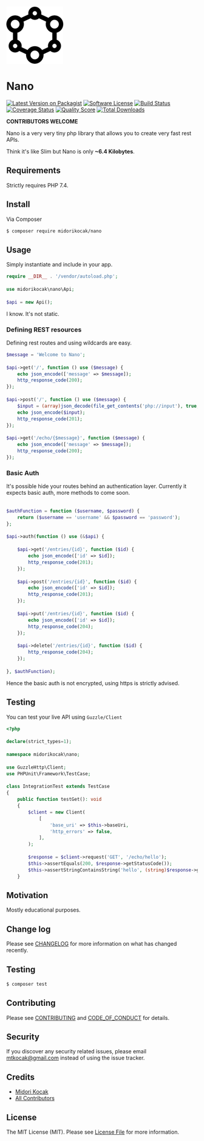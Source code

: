 ![nano API](nano.png)
# Nano

[![Latest Version on Packagist][ico-version]][link-packagist]
[![Software License][ico-license]](LICENSE.md)
[![Build Status][ico-travis]][link-travis]
[![Coverage Status][ico-scrutinizer]][link-scrutinizer]
[![Quality Score][ico-code-quality]][link-code-quality]
[![Total Downloads][ico-downloads]][link-downloads]

**CONTRIBUTORS WELCOME**

Nano is a very very tiny php library that allows you to create very fast rest APIs. 

Think it's like Slim but Nano is only **~6.4 Kilobytes**.

## Requirements

Strictly requires PHP 7.4.

## Install

Via Composer

``` bash
$ composer require midorikocak/nano
```

## Usage

Simply instantiate and include in your app.

``` php
require __DIR__ . '/vendor/autoload.php';

use midorikocak\nano\Api;

$api = new Api();

```

I know. It's not static.

### Defining REST resources 

Defining rest routes and using wildcards are easy.

``` php
$message = 'Welcome to Nano';

$api->get('/', function () use ($message) {
    echo json_encode(['message' => $message]);
    http_response_code(200);
});

$api->post('/', function () use ($message) {
    $input = (array)json_decode(file_get_contents('php://input'), true, 512, JSON_THROW_ON_ERROR);
    echo json_encode($input);
    http_response_code(201);
});

$api->get('/echo/{$message}', function ($message) {
    echo json_encode(['message' => $message]);
    http_response_code(200);
});

```

### Basic Auth

It's possible hide your routes behind an authentication layer. Currently it expects basic auth, more methods to come soon.

``` php

$authFunction = function ($username, $password) {
    return ($username == 'username' && $password == 'password');
};

$api->auth(function () use (&$api) {

    $api->get('/entries/{id}', function ($id) {
        echo json_encode(['id' => $id]);
        http_response_code(201);
    });

    $api->post('/entries/{id}', function ($id) {
        echo json_encode(['id' => $id]);
        http_response_code(201);
    });

    $api->put('/entries/{id}', function ($id) {
        echo json_encode(['id' => $id]);
        http_response_code(204);
    });

    $api->delete('/entries/{id}', function ($id) {
        http_response_code(204);
    });

}, $authFunction);
```

Hence the basic auth is not encrypted, using https is strictly advised.

## Testing

You can test your live API using `Guzzle/Client`

``` php
<?php

declare(strict_types=1);

namespace midorikocak\nano;

use GuzzleHttp\Client;
use PHPUnit\Framework\TestCase;

class IntegrationTest extends TestCase
{
    public function testGet(): void
    {
        $client = new Client(
            [
                'base_uri' => $this->baseUri,
                'http_errors' => false,
            ],
        );

        $response = $client->request('GET', '/echo/hello');
        $this->assertEquals(200, $response->getStatusCode());
        $this->assertStringContainsString('hello', (string)$response->getBody());
    }
```

## Motivation

Mostly educational purposes.

## Change log

Please see [CHANGELOG](CHANGELOG.md) for more information on what has changed recently.

## Testing

``` bash
$ composer test
```

## Contributing

Please see [CONTRIBUTING](CONTRIBUTING.md) and [CODE_OF_CONDUCT](CODE_OF_CONDUCT.md) for details.

## Security

If you discover any security related issues, please email mtkocak@gmail.com instead of using the issue tracker.

## Credits

- [Midori Kocak][link-author]
- [All Contributors][link-contributors]

## License

The MIT License (MIT). Please see [License File](LICENSE.md) for more information.

[ico-version]: https://img.shields.io/packagist/v/midorikocak/nano.svg?style=flat-square
[ico-license]: https://img.shields.io/badge/license-MIT-brightgreen.svg?style=flat-square
[ico-travis]: https://img.shields.io/travis/midorikocak/nano/master.svg?style=flat-square
[ico-scrutinizer]: https://img.shields.io/scrutinizer/coverage/g/midorikocak/nano.svg?style=flat-square
[ico-code-quality]: https://img.shields.io/scrutinizer/g/midorikocak/nano.svg?style=flat-square
[ico-downloads]: https://img.shields.io/packagist/dt/midorikocak/nano.svg?style=flat-square

[link-packagist]: https://packagist.org/packages/midorikocak/nano
[link-travis]: https://travis-ci.org/midorikocak/nano
[link-scrutinizer]: https://scrutinizer-ci.com/g/midorikocak/nano/code-structure
[link-code-quality]: https://scrutinizer-ci.com/g/midorikocak/nano
[link-downloads]: https://packagist.org/packages/midorikocak/nano
[link-author]: https://github.com/midorikocak
[link-contributors]: ../../contributors
